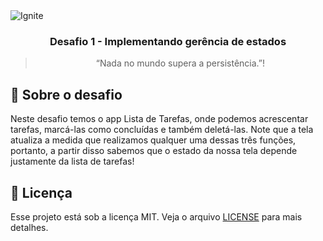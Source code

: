 <img alt="Ignite" src="https://camo.githubusercontent.com/a0ffddf5b6c5b717e86ac3e6da671feb333654e6d2b57ed9ac183579774af4aa/68747470733a2f2f692e696d6775722e636f6d2f654356797878792e706e67" />

<h3 align="center">
  Desafio 1 - Implementando gerência de estados
</h3>

<blockquote align="center">“Nada no mundo supera a persistência.”!</blockquote>

## :rocket: Sobre o desafio

Neste desafio temos o app Lista de Tarefas, onde podemos acrescentar tarefas, marcá-las como concluídas e também deletá-las. Note que a tela atualiza a medida que realizamos qualquer uma dessas três funções, portanto, a partir disso sabemos que o estado da nossa tela depende justamente da lista de tarefas! 

## :memo: Licença

Esse projeto está sob a licença MIT. Veja o arquivo [LICENSE](LICENSE) para mais detalhes.
